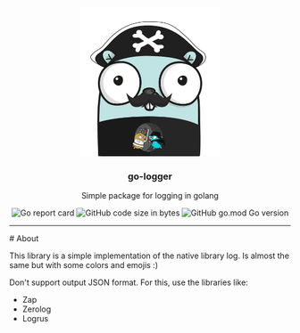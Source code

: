 <p align="center" >
  <img src="logo.png" alt="logo" width="250"/>
  <h3 align="center">go-logger</h3>
  <p align="center">Simple package for logging in golang</p>
</p>

<p align="center" >
  <img alt="Go report card" src="https://goreportcard.com/badge/github.com/nanih98/gologger">
  <img alt="GitHub code size in bytes" src="https://img.shields.io/github/languages/code-size/nanih98/gologger">
  <img alt="GitHub go.mod Go version" src="https://img.shields.io/github/go-mod/go-version/nanih98/gologger">
</p>

---

# About

This library is a simple implementation of the native library log. Is almost the same but with some colors and emojis :)

Don't support output JSON format. For this, use the libraries like: 

* Zap
* Zerolog
* Logrus